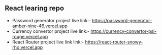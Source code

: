 ## React learing repo
- Password generator project live link:- https://password-generator-amber-nine-46.vercel.app
- Currency convertor project live link:- https://currency-convertor-psi-rouge.vercel.app
- React Router project live link link:- https://react-router-snowy-rho.vercel.app
